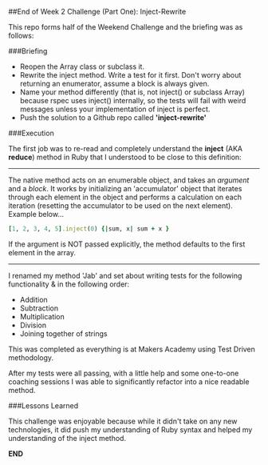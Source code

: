 ##End of Week 2 Challenge (Part One): Inject-Rewrite  

This repo forms half of the Weekend Challenge and the briefing was as follows: 

###Briefing  

+ Reopen the Array class or subclass it.  
+ Rewrite the inject method. Write a test for it first. Don't worry about returning an enumerator, assume a block is always given.  
+ Name your method differently (that is, not inject() or subclass Array) because rspec uses inject() internally, so the tests will fail with weird messages unless your implementation of inject is perfect.  
+ Push the solution to a Github repo called **'inject-rewrite'**  

###Execution

The first job was to re-read and completely understand the **inject** (AKA **reduce**) method in Ruby that I understood to be close to this definition:
   
________________________________________________________________________________________________________________________________
The native method acts on an enumerable object, and takes an *argument* and a *block*. It works by initializing an 'accumulator' object that iterates through each element in the object and performs a calculation on each iteration (resetting the accumulator to be used on the next element). Example below...   
```ruby
[1, 2, 3, 4, 5].inject(0) {|sum, x| sum + x }
```
If the argument is NOT passed explicitly, the method defaults to the first element in the array. 
________________________________________________________________________________________________________________________________
   
I renamed my method 'Jab' and set about writing tests for the following functionality & in the following order:
    
+ Addition 
+ Subtraction
+ Multiplication
+ Division
+ Joining together of strings
   
This was completed as everything is at Makers Academy using Test Driven methodology. 
    
After my tests were all passing, with a little help and some one-to-one coaching sessions I was able to significantly refactor into a nice readable method.

###Lessons Learned
    
This challenge was enjoyable because while it didn't take on any new technologies, it did push my understanding of Ruby syntax and helped my understanding of the inject method. 
    
**END**
